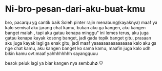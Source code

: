 # Ni-bro-pesan-dari-aku-buat-kmu
bro, pacarqu yg cantik baik Soleh pinter rajin menabung(kayaknya) 
maaf ya kalo semisal aku jarang chat kamu, 
bukan aku ga kangen, aku kangen banget malah , tapi aku gatau kenapa minggu" ini lemes terus, aku juga gatau kenapa kayak kosong banget, jadi gada topik banget gitu, prasaan aku juga kayak lagi ga enak gitu, jadi maaf yaaaaaaaaaaaaaaaa kalo aku ga nge chat kamu, aku kangen banget ko sama kamu, maafin juga kalo udh bikin kamu ovt maaf yahhhhhhhh sayangquuu

besok peluk lagi ya biar kangen nya sembuh🫂♡

